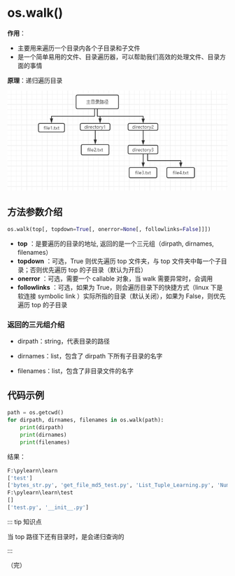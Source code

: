 # os.walk()

**作用**：

- 主要用来遍历一个目录内各个子目录和子文件
- 是一个简单易用的文件、目录遍历器，可以帮助我们高效的处理文件、目录方面的事情

**原理**：递归遍历目录

![walk](../images/walk.png)

## 方法参数介绍

```python
os.walk(top[, topdown=True[, onerror=None[, followlinks=False]]])
```

- **top** ：是要遍历的目录的地址, 返回的是一个三元组（dirpath, dirnames, filenames）
- **topdown** ：可选，True 则优先遍历 top 文件夹，与 top 文件夹中每一个子目录；否则优先遍历 top 的子目录（默认为开启）
- **onerror** ：可选，需要一个 callable 对象，当 walk 需要异常时，会调用
- **followlinks** ：可选，如果为 True，则会遍历目录下的快捷方式（linux 下是软连接 symbolic link ）实际所指的目录（默认关闭），如果为 False，则优先遍历 top 的子目录

### 返回的三元组介绍

+ dirpath：string，代表目录的路径

+ dirnames：list，包含了 dirpath 下所有子目录的名字

- filenames：list，包含了非目录文件的名字

## 代码示例

```python
path = os.getcwd()
for dirpath, dirnames, filenames in os.walk(path):
    print(dirpath)
    print(dirnames)
    print(filenames)
```

结果：

```python
F:\pylearn\learn
['test']
['bytes_str.py', 'get_file_md5_test.py', 'List_Tuple_Learning.py', 'Number_Learning.py', 'os_walk.py', 'String_Learning.py', '__init__.py']
F:\pylearn\learn\test
[]
['test.py', '__init__.py']
```

::: tip 知识点

当 top 路径下还有目录时，是会递归查询的

:::

（完）